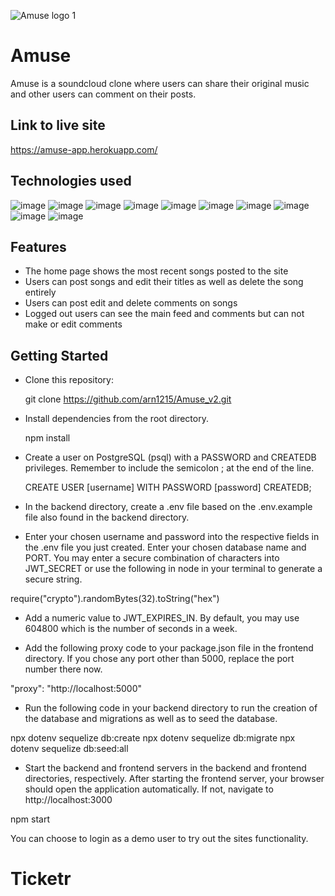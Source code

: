 


![Amuse logo 1](https://user-images.githubusercontent.com/55769045/158077190-cae7fcfa-3693-4ffb-a442-6b05f534c8f2.png)

# Amuse

Amuse is a soundcloud clone where users can share their original music and other users can comment on their posts.

## Link to live site
https://amuse-app.herokuapp.com/

## Technologies used
![image](https://user-images.githubusercontent.com/55769045/158077336-42abae5d-5d9c-4283-9172-3f0c0c4bac79.png)
![image](https://user-images.githubusercontent.com/55769045/158077345-d81dc631-e5bd-4300-ae54-017c7790708c.png)
![image](https://user-images.githubusercontent.com/55769045/158077351-2577b3e5-a257-4871-ab35-4391a6ee43a8.png)
![image](https://user-images.githubusercontent.com/55769045/158077355-9918d271-854d-4636-b8dc-236cecc1cca9.png)
![image](https://user-images.githubusercontent.com/55769045/158077365-124b78bd-1084-4599-a5b3-d6c918c71ab3.png)
![image](https://user-images.githubusercontent.com/55769045/158077375-898fb063-db42-4d4a-ab44-49836079f7e1.png)
![image](https://user-images.githubusercontent.com/55769045/158077401-9125b47a-3399-4e17-bdb7-2c5701efa1cf.png)
![image](https://user-images.githubusercontent.com/55769045/158077408-b81bb3b1-db8a-40c7-a606-9853ccee643b.png)
![image](https://user-images.githubusercontent.com/55769045/158077413-b93ce13a-7fe4-453e-9dc2-7c98c5e25d22.png)
![image](https://user-images.githubusercontent.com/55769045/158077456-ba4d497a-be52-4b4b-866c-9e28fc0db2fd.png)

## Features

- The home page shows the most recent songs posted to the site
- Users can post songs and edit their titles as well as delete the song entirely
- Users can post edit and delete comments on songs
- Logged out users can see the main feed and comments but can not make or edit comments

## Getting Started
- Clone this repository:

   git clone https://github.com/arn1215/Amuse_v2.git

- Install dependencies from the root directory.

    npm install

- Create a user on PostgreSQL (psql) with a PASSWORD and CREATEDB privileges. Remember to include the semicolon ; at the end of the line.

   CREATE USER [username] WITH PASSWORD [password] CREATEDB;

- In the backend directory, create a .env file based on the .env.example file also found in the backend directory.

- Enter your chosen username and password into the respective fields in the .env file you just created. Enter your chosen database name and PORT. You may enter a secure combination of characters into JWT_SECRET or use the following in node in your terminal to generate a secure string.

require("crypto").randomBytes(32).toString("hex")

- Add a numeric value to JWT_EXPIRES_IN. By default, you may use 604800 which is the number of seconds in a week.


- Add the following proxy code to your package.json file in the frontend directory. If you chose any port other than 5000, replace the port number there now.

"proxy": "http://localhost:5000"

- Run the following code in your backend directory to run the creation of the database and migrations as well as to seed the database.

npx dotenv sequelize db:create
npx dotenv sequelize db:migrate
npx dotenv sequelize db:seed:all

- Start the backend and frontend servers in the backend and frontend directories, respectively. After starting the frontend server, your browser should open the application automatically. If not, navigate to http://localhost:3000

npm start

You can choose to login as a demo user to try out the sites functionality.





# Ticketr
